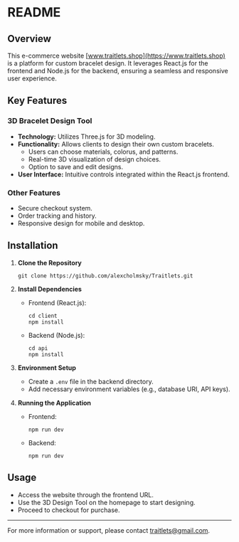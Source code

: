 # README

## Overview
This e-commerce website [www.traitlets.shop](https://www.traitlets.shop) is a platform for custom bracelet design. It leverages React.js for the frontend and Node.js for the backend, ensuring a seamless and responsive user experience.

## Key Features

### 3D Bracelet Design Tool
- **Technology:** Utilizes Three.js for 3D modeling.
- **Functionality:** Allows clients to design their own custom bracelets.
  - Users can choose materials, colorus, and patterns.
  - Real-time 3D visualization of design choices.
  - Option to save and edit designs.
- **User Interface:** Intuitive controls integrated within the React.js frontend.

### Other Features
- Secure checkout system.
- Order tracking and history.
- Responsive design for mobile and desktop.

## Installation

1. **Clone the Repository**
   ```
   git clone https://github.com/alexcholmsky/Traitlets.git
   ```

2. **Install Dependencies**
   - Frontend (React.js):
     ```
     cd client
     npm install
     ```
   - Backend (Node.js):
     ```
     cd api
     npm install
     ```

3. **Environment Setup**
   - Create a `.env` file in the backend directory.
   - Add necessary environment variables (e.g., database URI, API keys).

4. **Running the Application**
   - Frontend:
     ```
     npm run dev     
     ```
   - Backend:
     ```
     npm run dev     
     ```

## Usage

- Access the website through the frontend URL.
- Use the 3D Design Tool on the homepage to start designing.
- Proceed to checkout for purchase.

---

For more information or support, please contact [traitlets@gmail.com](mailto:traitlets@gmail.com).
